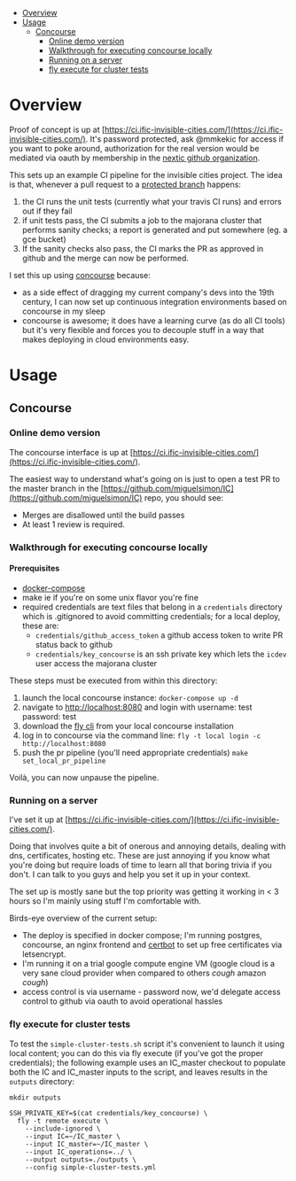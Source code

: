 * [Overview](#overview)
* [Usage](#usage)
  * [Concourse](#concourse)
    * [Online demo version](#online-demo-version)
    * [Walkthrough for executing concourse locally](#walkthrough-for-executing-concourse-locally)
    * [Running on a server](#running-on-a-server)
    * [fly execute for cluster tests](#fly-execute-for-cluster-tests)

# Overview

Proof of concept is up at [https://ci.ific-invisible-cities.com/](https://ci.ific-invisible-cities.com/). It's password protected, ask @mmkekic for access if you want to poke around, authorization for the real version would be mediated via oauth by membership in the [nextic github organization](https://github.com/nextic).

This sets up an example CI pipeline for the invisible cities project. The idea is that, whenever a pull request to a [protected branch](https://help.github.com/en/articles/about-protected-branches) happens:

1. the CI runs the unit tests (currently what your travis CI runs) and errors out if they fail
2. if unit tests pass, the CI submits a job to the majorana cluster that performs sanity checks; a report is generated and put somewhere (eg. a gce bucket)
3. If the sanity checks also pass, the CI marks the PR as approved in github and the merge can now be performed.

I set this up using [concourse](https://concourse-ci.org/) because:
* as a side effect of dragging my current company's devs into the 19th century, I can now set up continuous integration environments based on concourse in my sleep
* concourse is awesome; it does have a learning curve (as do all CI tools) but it's very flexible and forces you to decouple stuff in a way that makes deploying in cloud environments easy.


# Usage

## Concourse

### Online demo version

The concourse interface is up at [https://ci.ific-invisible-cities.com/](https://ci.ific-invisible-cities.com/).

The easiest way to understand what's going on is just to open a test PR to the master branch in the [https://github.com/miguelsimon/IC](https://github.com/miguelsimon/IC) repo, you should see:
* Merges are disallowed until the build passes
* At least 1 review is required.

### Walkthrough for executing concourse locally

#### Prerequisites

* [docker-compose](https://www.digitalocean.com/community/tutorials/how-to-install-docker-compose-on-ubuntu-18-04)
* make ie if you're on some unix flavor you're fine
* required credentials are text files that belong in a `credentials` directory which is .gitignored to avoid committing credentials; for a local deploy, these are:
  * `credentials/github_access_token` a github access token to write PR status back to github
  * `credentials/key_concourse` is an ssh private key which lets the `icdev` user access the majorana cluster

These steps must be executed from within this directory:

1. launch the local concourse instance:
  `docker-compose up -d`
2. navigate to [http://localhost:8080](http://localhost:8080) and login with username: test password: test
3. download the [fly cli](https://concourse-ci.org/fly.html) from your local concourse installation
4. log in to concourse via the command line:
  `fly -t local login -c http://localhost:8080`
5. push the pr pipeline (you'll need appropriate credentials)
  `make set_local_pr_pipeline`

Voilà, you can now unpause the pipeline.

### Running on a server

I've set it up at [https://ci.ific-invisible-cities.com/](https://ci.ific-invisible-cities.com/).

Doing that involves quite a bit of onerous and annoying details, dealing with dns, certificates, hosting etc. These are just annoying if you know what you're doing but require loads of time to learn all that boring trivia if you don't. I can talk to you guys and help you set it up in your context.

The set up is mostly sane but the top priority was getting it working in < 3 hours so I'm mainly using stuff I'm comfortable with.

Birds-eye overview of the current setup:
* The deploy is specified in docker compose; I'm running postgres, concourse, an nginx frontend and [certbot](https://certbot.eff.org/) to set up free certificates via letsencrypt.
* I'm running it on a trial google compute engine VM (google cloud is a very sane cloud provider when compared to others *cough* amazon *cough*)
* access control is via username - password now, we'd delegate access control to github via oauth to avoid operational hassles

### fly execute for cluster tests

To test the `simple-cluster-tests.sh` script it's convenient to launch it using local content; you can do this via fly execute (if you've got the proper credentials); the following example uses an IC_master checkout to populate both the IC and IC_master inputs to the script, and leaves results in the `outputs` directory:

```
mkdir outputs

SSH_PRIVATE_KEY=$(cat credentials/key_concourse) \
  fly -t remote execute \
    --include-ignored \
    --input IC=~/IC_master \
    --input IC_master=~/IC_master \
    --input IC_operations=../ \
    --output outputs=./outputs \
    --config simple-cluster-tests.yml
```
